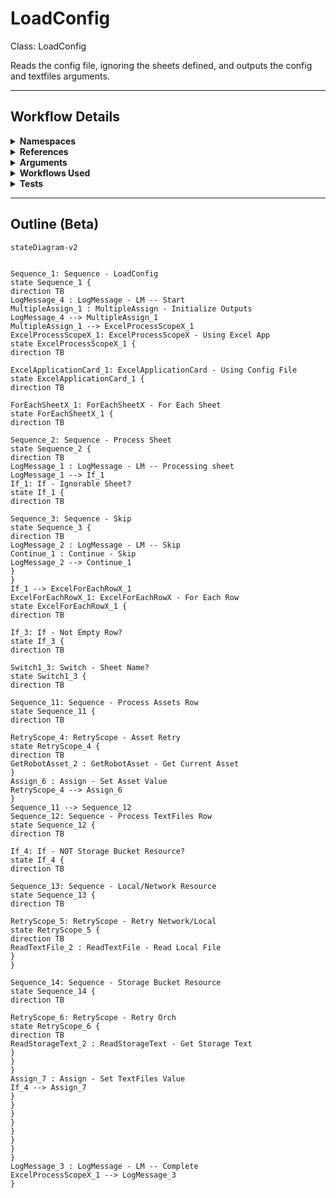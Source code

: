 # LoadConfig
Class: LoadConfig

Reads the config file, ignoring the sheets defined, and outputs the config and textfiles arguments.

<hr />

## Workflow Details
<details>
    <summary>
    <b>Namespaces</b>
    </summary>
    
- System
- System.Activities
- System.Activities.Statements
- System.Collections
- System.Collections.Generic
- System.Collections.ObjectModel
- System.Linq
- System.Reflection
- UiPath.Core.Activities
- UiPath.Core.Activities.Orchestrator
- UiPath.Core.Activities.Storage
- UiPath.Excel
- UiPath.Excel.Activities.Business
- UiPath.Excel.Model
- UiPath.Platform.ResourceHandling
- UiPath.Shared.Activities.Business


</details>
<details>
    <summary>
    <b>References</b>
    </summary>

- Microsoft.CSharp
- Microsoft.VisualBasic
- NPOI
- System
- System.Activities
- System.Collections
- System.Collections.Immutable
- System.ComponentModel
- System.ComponentModel.TypeConverter
- System.Configuration.ConfigurationManager
- System.Console
- System.Core
- System.Data
- System.Data.Common
- System.Linq
- System.Linq.Expressions
- System.Linq.Parallel
- System.Linq.Queryable
- System.Memory
- System.Memory.Data
- System.ObjectModel
- System.Private.CoreLib
- System.Private.DataContractSerialization
- System.Private.ServiceModel
- System.Private.Uri
- System.Reflection.DispatchProxy
- System.Reflection.Metadata
- System.Reflection.TypeExtensions
- System.Runtime.Serialization
- System.Runtime.Serialization.Formatters
- System.Runtime.Serialization.Primitives
- System.Security.Permissions
- System.ServiceModel
- System.ServiceModel.Activities
- System.Xaml
- System.Xml
- System.Xml.Linq
- UiPath.Excel
- UiPath.Excel.Activities
- UiPath.Excel.Activities.Design
- UiPath.Mail.Activities
- UiPath.Platform
- UiPath.Studio.Constants
- UiPath.System.Activities
- UiPath.System.Activities.Design
- UiPath.System.Activities.ViewModels
- UiPath.Testing.Activities
- UiPath.Workflow


</details>
<details>
    <summary>
    <b>Arguments</b>
    </summary>

| Name | Direction | Type | Description |
|  --- | --- | --- | ---  |
| in_ConfigPath | InArgument | x:String | The path to the config file to read. |
| in_IgnoreSheets | InArgument | s:String[] | An array of sheet names to ignore loading into the config variable. |
| out_Config | OutArgument | scg:Dictionary(x:String, x:String) | The loaded config dictionary. |
| out_TextFiles | OutArgument | scg:Dictionary(x:String, x:String) | The loaded dictionary of text resources. |

    
</details>
<details>
    <summary>
    <b>Workflows Used</b>
    </summary>



    
</details>
<details>
    <summary>
    <b>Tests</b>
    </summary>

- C:\Users\eyash\Documents\UiPath\LazyFramework\Tests\Utility\LoadConfig\LoadConfigSuccess.xaml

    
</details>

<hr />

## Outline (Beta)

```mermaid
stateDiagram-v2


Sequence_1: Sequence - LoadConfig
state Sequence_1 {
direction TB
LogMessage_4 : LogMessage - LM -- Start
MultipleAssign_1 : MultipleAssign - Initialize Outputs
LogMessage_4 --> MultipleAssign_1
MultipleAssign_1 --> ExcelProcessScopeX_1
ExcelProcessScopeX_1: ExcelProcessScopeX - Using Excel App
state ExcelProcessScopeX_1 {
direction TB

ExcelApplicationCard_1: ExcelApplicationCard - Using Config File
state ExcelApplicationCard_1 {
direction TB

ForEachSheetX_1: ForEachSheetX - For Each Sheet
state ForEachSheetX_1 {
direction TB

Sequence_2: Sequence - Process Sheet
state Sequence_2 {
direction TB
LogMessage_1 : LogMessage - LM -- Processing sheet
LogMessage_1 --> If_1
If_1: If - Ignorable Sheet?
state If_1 {
direction TB

Sequence_3: Sequence - Skip
state Sequence_3 {
direction TB
LogMessage_2 : LogMessage - LM -- Skip
Continue_1 : Continue - Skip
LogMessage_2 --> Continue_1
}
}
If_1 --> ExcelForEachRowX_1
ExcelForEachRowX_1: ExcelForEachRowX - For Each Row
state ExcelForEachRowX_1 {
direction TB

If_3: If - Not Empty Row?
state If_3 {
direction TB

Switch1_3: Switch - Sheet Name?
state Switch1_3 {
direction TB

Sequence_11: Sequence - Process Assets Row
state Sequence_11 {
direction TB

RetryScope_4: RetryScope - Asset Retry
state RetryScope_4 {
direction TB
GetRobotAsset_2 : GetRobotAsset - Get Current Asset
}
Assign_6 : Assign - Set Asset Value
RetryScope_4 --> Assign_6
}
Sequence_11 --> Sequence_12
Sequence_12: Sequence - Process TextFiles Row
state Sequence_12 {
direction TB

If_4: If - NOT Storage Bucket Resource?
state If_4 {
direction TB

Sequence_13: Sequence - Local/Network Resource
state Sequence_13 {
direction TB

RetryScope_5: RetryScope - Retry Network/Local
state RetryScope_5 {
direction TB
ReadTextFile_2 : ReadTextFile - Read Local File
}
}

Sequence_14: Sequence - Storage Bucket Resource
state Sequence_14 {
direction TB

RetryScope_6: RetryScope - Retry Orch
state RetryScope_6 {
direction TB
ReadStorageText_2 : ReadStorageText - Get Storage Text
}
}
}
Assign_7 : Assign - Set TextFiles Value
If_4 --> Assign_7
}
}
}
}
}
}
}
}
LogMessage_3 : LogMessage - LM -- Complete
ExcelProcessScopeX_1 --> LogMessage_3
}
```